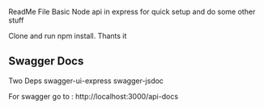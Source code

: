 ReadMe File
Basic Node api in express for quick setup and do some other stuff

Clone and run npm install. Thants it

## Swagger Docs

Two Deps
swagger-ui-express
swagger-jsdoc

For swagger go to : http://localhost:3000/api-docs
